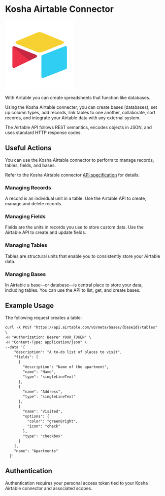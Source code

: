 # Kosha Airtable Connector

![airtable](images/test.png)

With Airtable you can create spreadsheets that function like databases. 

Using the Kosha Airtable connecter, you can create bases (databases), set up column types, add records, link tables to one another, collaborate, sort records, and integrate your Airtable data with any external system.

The Airtable API follows REST semantics, encodes objects in JSON, and uses standard HTTP response codes.

## Useful Actions 

You can use the Kosha Airtable connector to perform to manage records, tables, fields, and bases.

Refer to the Kosha Airtable connector [API specification](openapi.json) for details.

### Managing Records

A record is an individual unit in a table. Use the Airtable API to create, manage and delete records.

### Managing Fields

Fields are the units in records you use to store custom data. Use the Airtable API to create and update fields.

### Managing Tables

Tables are structural units that enable you to consistently store your Airtable data. 

### Managing Bases

In Airtable a base—or database—is central place to store your data, including tables. You can use the API to list, get, and create bases. 

## Example Usage

The following request creates a table:

```
curl -X POST "https://api.airtable.com/v0/meta/bases/{baseId}/tables" \
-H "Authorization: Bearer YOUR_TOKEN" \
-H "Content-Type: application/json" \
--data '{
    "description": "A to-do list of places to visit",
    "fields": [
      {
        "description": "Name of the apartment",
        "name": "Name",
        "type": "singleLineText"
      },
      {
        "name": "Address",
        "type": "singleLineText"
      },
      {
        "name": "Visited",
        "options": {
          "color": "greenBright",
          "icon": "check"
        },
        "type": "checkbox"
      }
    ],
    "name": "Apartments"
  }'
  ```

## Authentication

Authentication requires your personal access token tied to your Kosha Airtable connector and associated scopes.
